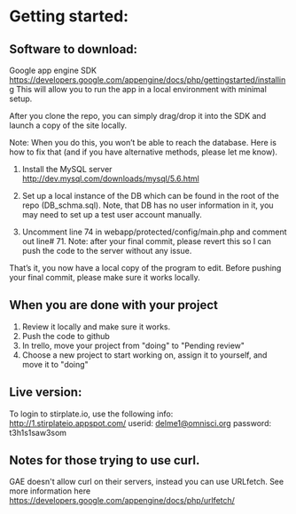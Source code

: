 Getting started:
==============

Software to download:
--------------------

Google app engine SDK
https://developers.google.com/appengine/docs/php/gettingstarted/installing
This will allow you to run the app in a local environment with minimal setup. 

After you clone the repo, you can simply drag/drop it into the SDK and launch a copy of the site locally.

Note: When you do this, you won’t be able to reach the database. Here is how to fix that (and if you have alternative methods, please let me know).

1. Install the MySQL server http://dev.mysql.com/downloads/mysql/5.6.html

2. Set up a local instance of the DB which can be found in the root of the repo (DB_schma.sql). Note, that DB has no user information in it, you may need to set up a test user account manually. 
3. Uncomment line 74 in webapp/protected/config/main.php and comment out line# 71. 
Note: after your final commit, please revert this so I can push the code to the server without any issue.

That’s it, you now have a local copy of the program to edit. 
Before pushing your final commit, please make sure it works locally. 

When you are done with your project
----------------
1. Review it locally and make sure it works. 
2. Push the code to github 
3. In trello, move your project from "doing" to "Pending review"
4. Choose a new project to start working on, assign it to yourself, and move it to "doing"

Live version: 
-------------
To login to stirplate.io, use the following info:
http://1.stirplateio.appspot.com/
userid: delme1@omnisci.org
password: t3h1s1saw3som

Notes for those trying to use curl. 
---------------------------------
GAE doesn't allow curl on their servers, instead you can use URLfetch. See more information here
https://developers.google.com/appengine/docs/php/urlfetch/
